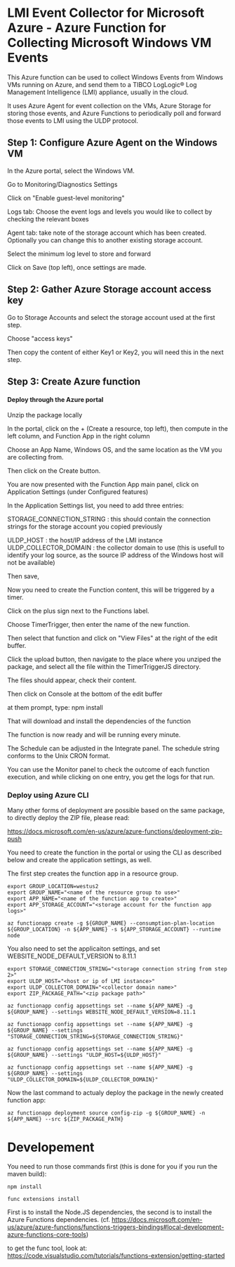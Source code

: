 # LMI Event Collector for Microsoft Azure - Azure Function for Collecting Microsoft Windows VM Events

This Azure function can be used to collect Windows Events from Windows VMs running on Azure, and send them to a TIBCO LogLogic® Log Management Intelligence (LMI) appliance, usually in the cloud.

It uses Azure Agent for event collection on the VMs, Azure Storage for storing those events, and Azure Functions to periodically poll and forward those events to LMI using the ULDP protocol.

## Step 1: Configure Azure Agent on the Windows VM

In the Azure portal, select the Windows VM.

Go to Monitoring/Diagnostics Settings

Click on "Enable guest-level monitoring"

Logs tab: Choose the event logs and levels you would like to collect by checking the relevant boxes

Agent tab: take note of the storage account which has been created. Optionally you can change this to another existing storage account.

Select the minimum log level to store and forward

Click on Save (top left), once settings are made.


## Step 2: Gather Azure Storage account access key
Go to Storage Accounts and select the storage account used at the first step.

Choose "access keys"

Then copy the content of either Key1 or Key2, you will need this in the next step.

## Step 3: Create Azure function
#### Deploy through the Azure portal
Unzip the package locally

In the portal, click on the + (Create a resource, top left), then compute in the left column, and Function App in the right column

Choose an App Name, Windows OS, and the same location as the VM you are collecting from.

Then click on the Create button.

You are now presented with the Function App main panel, click on Application Settings (under Configured features)

In the Application Settings list, you need to add three entries:

STORAGE_CONNECTION_STRING : this should contain the connection strings for the storage account you copied previously

ULDP_HOST : the host/IP address of the LMI instance
ULDP_COLLECTOR_DOMAIN : the collector domain to use (this is usefull to identify your log source, as the source IP address of the Windows host will not be available)

Then save,

Now you need to create the Function content, this will be triggered by a timer.

Click on the plus sign next to the Functions label.

Choose TimerTrigger, then enter the name of the new function.

Then select that function and click on "View Files" at the right of the edit buffer.

Click the upload button, then navigate to the place where you unziped the package, and select all the file within the TimerTriggerJS directory.

The files should appear, check their content.

Then click on Console at the bottom of the edit buffer

at them prompt, type: npm install

That will download and install the dependencies of the function

The function is now ready and will be running every minute.

The Schedule can be adjusted in the Integrate panel. The schedule string conforms to the Unix CRON format.

You can use the Monitor panel to check the outcome of each function execution, and while clicking on one entry, you get the logs for that run.

### Deploy using Azure CLI

Many other forms of deployment are possible based on the same package, to directly deploy the ZIP file, please read:

https://docs.microsoft.com/en-us/azure/azure-functions/deployment-zip-push

You need to create the function in the portal or using the CLI as described below and create the application settings, as well.

The first step creates the function app in a resource group.

```
export GROUP_LOCATION=westus2
export GROUP_NAME="<name of the resource group to use>"
export APP_NAME="<name of the function app to create>"
export APP_STORAGE_ACCOUNT="<storage account for the function app logs>"

az functionapp create -g ${GROUP_NAME} --consumption-plan-location ${GROUP_LOCATION} -n ${APP_NAME} -s ${APP_STORAGE_ACCOUNT} --runtime node
```

You also need to set the applicaiton settings, and set WEBSITE_NODE_DEFAULT_VERSION to 8.11.1
```
export STORAGE_CONNECTION_STRING="<storage connection string from step 2>"
export ULDP_HOST="<host or ip of LMI instance>"
export ULDP_COLLECTOR_DOMAIN="<collector domain name>"
export ZIP_PACKAGE_PATH="<zip package path>"

az functionapp config appsettings set --name ${APP_NAME} -g ${GROUP_NAME} --settings WEBSITE_NODE_DEFAULT_VERSION=8.11.1

az functionapp config appsettings set --name ${APP_NAME} -g ${GROUP_NAME} --settings "STORAGE_CONNECTION_STRING=${STORAGE_CONNECTION_STRING}"

az functionapp config appsettings set --name ${APP_NAME} -g ${GROUP_NAME} --settings "ULDP_HOST=${ULDP_HOST}"

az functionapp config appsettings set --name ${APP_NAME} -g ${GROUP_NAME} --settings "ULDP_COLLECTOR_DOMAIN=${ULDP_COLLECTOR_DOMAIN}"
```

Now the last command to actualy deploy the package in the newly created function app:

```
az functionapp deployment source config-zip -g ${GROUP_NAME} -n ${APP_NAME} --src ${ZIP_PACKAGE_PATH}
```


# Developement

You need to run those commands first (this is done for you if you run the maven build):

```
npm install

func extensions install
```

First is to install the Node.JS dependencies, the second is to install the Azure Functions dependencies. (cf. https://docs.microsoft.com/en-us/azure/azure-functions/functions-triggers-bindings#local-development-azure-functions-core-tools)

to get the func tool, look at: https://code.visualstudio.com/tutorials/functions-extension/getting-started





